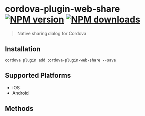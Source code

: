 # cordova-plugin-web-share<br>[![NPM version][npm-version]][npm-url] [![NPM downloads][npm-downloads]][npm-url]
> Native sharing dialog for Cordova

## Installation

    cordova plugin add cordova-plugin-web-share --save

## Supported Platforms

- iOS
- Android

## Methods

[npm-url]: https://www.npmjs.com/package/cordova-plugin-web-share
[npm-version]: https://img.shields.io/npm/v/cordova-plugin-web-share.svg
[npm-downloads]: https://img.shields.io/npm/dm/cordova-plugin-web-share.svg

